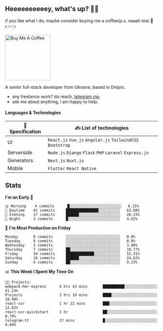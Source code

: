 ## Heeeeeeeeeey, what's up? 👋🏼

if you like what i do, maybe consider buying me a coffee(p.s. naaah tea) 🥺👉👈

<a href="https://www.buymeacoffee.com/leroywagner" target="_blank"><img src="https://cdn.buymeacoffee.com/buttons/v2/default-blue.png" alt="Buy Me A Coffee" width="150" ></a>

A senior full-stack developer from Ukraine, based in Dnipro.

- any freelance work? do reach, [telegram me](https://t.me/leroywagner).
- ask me about anything, i am happy to help.

#### Languages & Technologies

  | 🌱 Specification  | ✍ List of technologies                                       |
  |    ---            |                        ---                                   |
  | UI                | `React.js` `Vue.js` `Angular.js` `TailwindCSS` `Bootstrap`   |
  | Serverside        | `Node.js` `Django` `Flask` `PHP` `Laravel` `Express.js`      |
  | Generators        | `Next.js` `Nuxt.js`                                          |
  | Mobile            | `Flutter` `React Native`                                     |

## Stats
<!--START_SECTION:waka-->
**I'm an Early 🐤** 

```text
🌞 Morning    4 commits      █░░░░░░░░░░░░░░░░░░░░░░░░   6.15% 
🌆 Daytime    41 commits     ███████████████░░░░░░░░░░   63.08% 
🌃 Evening    17 commits     ██████░░░░░░░░░░░░░░░░░░░   26.15% 
🌙 Night      3 commits      █░░░░░░░░░░░░░░░░░░░░░░░░   4.62%

```
📅 **I'm Most Productive on Friday** 

```text
Monday       0 commits      ░░░░░░░░░░░░░░░░░░░░░░░░░   0.0% 
Tuesday      0 commits      ░░░░░░░░░░░░░░░░░░░░░░░░░   0.0% 
Wednesday    2 commits      ░░░░░░░░░░░░░░░░░░░░░░░░░   3.08% 
Thursday     7 commits      ██░░░░░░░░░░░░░░░░░░░░░░░   10.77% 
Friday       34 commits     █████████████░░░░░░░░░░░░   52.31% 
Saturday     16 commits     ██████░░░░░░░░░░░░░░░░░░░   24.62% 
Sunday       6 commits      ██░░░░░░░░░░░░░░░░░░░░░░░   9.23%

```


📊 **This Week I Spent My Time On** 

```text
🐱‍💻 Projects: 
webpack-hmr-express      4 hrs 43 mins       ██████████░░░░░░░░░░░░░░░   41.23% 
Projects                 2 hrs 10 mins       ████░░░░░░░░░░░░░░░░░░░░░   18.98% 
react-ssr                1 hr 22 mins        ███░░░░░░░░░░░░░░░░░░░░░░   12.02% 
react-ssr-quickstart     1 hr                ██░░░░░░░░░░░░░░░░░░░░░░░   8.79% 
telegram-tt              27 mins             █░░░░░░░░░░░░░░░░░░░░░░░░   4.04%

```


<!--END_SECTION:waka-->




<!-- **💡 Awesome projects** 

[![Readme Card](https://github-readme-stats.vercel.app/api/pin/?username=leroywagner&repo=articlegenerator)](https://github.com/leroywagner/articlegenerator) -->
